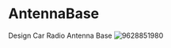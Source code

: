 # AntennaBase
Design Car Radio Antenna Base 
![9628851980](https://user-images.githubusercontent.com/73147643/147187239-bcb80b46-6026-4731-bbf5-5ee5f2ac6afc.JPG)

